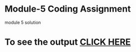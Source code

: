 
# Module-5 Coding Assignment

module 5 solution 

# To see the output [CLICK HERE](https://augustya0new.github.io/module5_assignment/)
